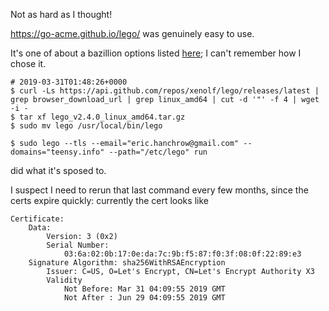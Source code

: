 Not as hard as I thought!

https://go-acme.github.io/lego/ was genuinely easy to use.

It's one of about a bazillion options listed [here](https://letsencrypt.org/docs/client-options/); I can't remember how I chose it.

    # 2019-03-31T01:48:26+0000
    $ curl -Ls https://api.github.com/repos/xenolf/lego/releases/latest | grep browser_download_url | grep linux_amd64 | cut -d '"' -f 4 | wget -i -
    $ tar xf lego_v2.4.0_linux_amd64.tar.gz
    $ sudo mv lego /usr/local/bin/lego

    $ sudo lego --tls --email="eric.hanchrow@gmail.com" --domains="teensy.info" --path="/etc/lego" run

did what it's sposed to.

I suspect I need to rerun that last command every few months, since the certs expire quickly: currently the cert looks like

    Certificate:
        Data:
            Version: 3 (0x2)
            Serial Number:
                03:6a:02:0b:17:0e:da:7c:9b:f5:87:f0:3f:08:0f:22:89:e3
        Signature Algorithm: sha256WithRSAEncryption
            Issuer: C=US, O=Let's Encrypt, CN=Let's Encrypt Authority X3
            Validity
                Not Before: Mar 31 04:09:55 2019 GMT
                Not After : Jun 29 04:09:55 2019 GMT
